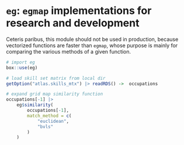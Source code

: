 # `eg`: `egmap` implementations for research and development

Ceteris paribus, this module should not be used in production, because vectorized functions are faster than `egmap`, whose purpose is mainly for comparing the various methods of a given function.

```r
# import eg
box::use(eg)

# load skill set matrix from local dir
getOption("atlas.skills_mtx") |> readRDS() ->  occupations

# expand grid map similarity function
occupations[-1] |> 
    eg$similarity(
        occupations[-1], 
        match_method = c(
            "euclidean", 
            "bvls"
        )
    )
```